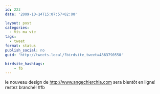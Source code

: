 ```yaml
---
id: 223
date: '2009-10-14T15:07:57+02:00'

layout: post
categories:
  - Vis ma vie
tags:
  - tweet
format: status
publish_social: no
guid: 'http://tweets.local/?birdsite_tweet=4863790550'

birdsite_hashtags:
    - fb
---
```


le nouveau design de http://www.angechierchia.com sera bientôt en ligne! restez branché! #fb
